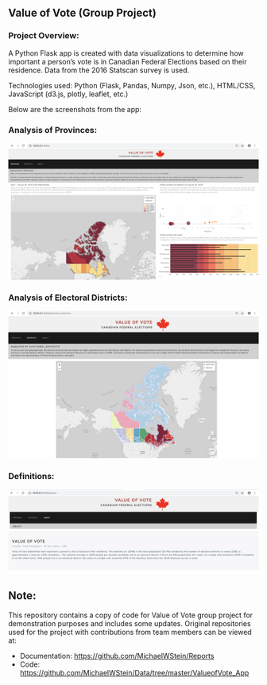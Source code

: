 ## Value of Vote (Group Project)


### Project Overview: 


A Python Flask app is created with data visualizations to determine how important a person’s vote is in Canadian Federal Elections based on their residence. Data from the 2016  Statscan survey is used.

Technologies used: Python (Flask, Pandas, Numpy, Json, etc.), HTML/CSS, JavaScript (d3.js, plotly, leaflet, etc.)

Below are the screenshots from the app:

### Analysis of Provinces:
![Provinces](static/images/ScreenShot_provinces.png)

### Analysis of Electoral Districts:
![Electoral_districts](static/images/ScreenShot_ed.png)

### Definitions:
![About](static/images/ScreenShot_about.png)

## Note:

This repository contains a copy of code for Value of Vote group project for demonstration purposes and includes some updates. Original repositories used for the project with contributions from team members can be viewed at:

* Documentation: https://github.com/MichaelWStein/Reports
* Code: https://github.com/MichaelWStein/Data/tree/master/ValueofVote_App
